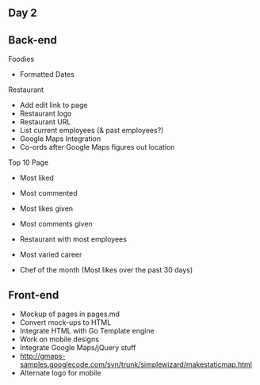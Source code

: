 Day 2
------

Back-end
----
Foodies
* Formatted Dates

Restaurant
* Add edit link to page
* Restaurant logo
* Restaurant URL
* List current employees (& past employees?)
* Google Maps Integration
* Co-ords after Google Maps figures out location

Top 10 Page
* Most liked
* Most commented
* Most likes given
* Most comments given
* Restaurant with most employees
* Most varied career

* Chef of the month (Most likes over the past 30 days)

Front-end
---

* Mockup of pages in pages.md
* Convert mock-ups to HTML
* Integrate HTML with Go Template engine
* Work on mobile designs
* Integrate Google Maps/jQuery stuff
* http://gmaps-samples.googlecode.com/svn/trunk/simplewizard/makestaticmap.html
* Alternate logo for mobile
